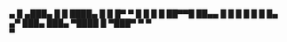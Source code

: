  ▄  █ ▄███▄   █    █    ████▄ 
█   █ █▀   ▀  █    █    █   █ 
██▀▀█ ██▄▄    █    █    █   █ 
█   █ █▄   ▄▀ ███▄ ███▄ ▀████ 
   █  ▀███▀       ▀    ▀      
  ▀                           
                              




<!--
**amingilani/amingilani** is a ✨ _special_ ✨ repository because its `README.md` (this file) appears on your GitHub profile.

Here are some ideas to get you started:

- 🔭 I’m currently working on ...
- 🌱 I’m currently learning ...
- 👯 I’m looking to collaborate on ...
- 🤔 I’m looking for help with ...
- 💬 Ask me about ...
- 📫 How to reach me: ...
- 😄 Pronouns: ...
- ⚡ Fun fact: ...
-->
